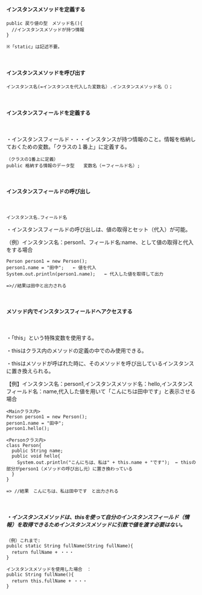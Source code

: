 #### インスタンスメソッドを定義する

```
public 戻り値の型　メソッド名(){
  //インスタンスメソッドが持つ情報
}

※「static」は記述不要。
```

</br>

#### インスタンスメソッドを呼び出す

```
インスタンス名(=インスタンスを代入した変数名）.インスタンスメソッド名（）；
```

</br>

#### インスタンスフィールドを定義する
</br>

・インスタンスフィールド・・・インスタンスが持つ情報のこと。情報を格納しておくための変数。「クラスの１番上」に定義する。

```
（クラスの1番上に定義）
public 格納する情報のデータ型　　変数名（＝フィールド名）;
```

</br>

#### インスタンスフィールドの呼び出し
</br>

```
インスタンス名.フィールド名
```

・インスタンスフィールドの呼び出しは、値の取得とセット（代入）が可能。

（例）インスタンス名：person1、フィールド名:name、として値の取得と代入をする場合
```
Person person1 = new Person();
person1.name = "田中";　　← 値を代入
System.out.println(person1.name);　　← 代入した値を取得して出力

=>//結果は田中と出力される
```

</br>

#### メソッド内でインスタンスフィールドへアクセスする
</br>

・「this」という特殊変数を使用する。

・thisはクラス内のメソッドの定義の中でのみ使用できる。

・thisはメソッドが呼ばれた時に、そのメソッドを呼び出しているインスタンスに置き換えられる。


【例】インスタンス名：person1,インスタンスメソッド名：hello,インスタンスフィールド名：name,代入した値を用いて「こんにちは田中です」と表示させる場合
```
<Mainクラス内>
Person person1 = new Person();
person1.name = "田中";
person1.hello();

<Personクラス内>
class Person{
  public String name;
  public void hello{
    System.out.println("こんにちは、私は" + this.name + "です");  ← thisの部分がperson1（メソッドの呼び出し元）に置き換わっている
  }
}

=> //結果　こんにちは、私は田中です　と出力される
```

</br>

##### ・インスタンスメソッドは、thisを使って自分のインスタンスフィールド（情報）を取得できるためインスタンスメソッドに引数で値を渡す必要はない。

```
（例）これまで:
pubilc static String fullName(String fullName){
  return fullName + ・・・
}

インスタンスメソッドを使用した場合　：
public String fullName(){
  return this.fullName + ・・・
}
```

